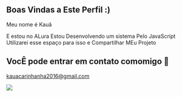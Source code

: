 ## Boas Vindas a Este Perfil :)

Meu nome é Kauã

E estou no ALura
Estou Desenvolvendo um sistema Pelo JavaScript
Utilizarei esse espaço para isso e Compartilhar MEu Projeto

## VocÊ pode entrar em contato comomigo 📧

kauacarinhanha2016@gmail.com

![](https://media1.tenor.com/m/qfjpEbXL5s8AAAAd/spider-man-miles-morales.gif)
